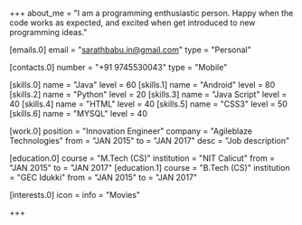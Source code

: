 +++
about_me = "I am a programming enthusiastic person. Happy when the code works as expected, and excited when get introduced to new programming ideas."

[emails.0]
    email = "sarathbabu.in@gmail.com"
    type = "Personal"

[contacts.0]
    number = "+91 9745530043"
    type = "Mobile"

[skills.0]
    name = "Java"
    level = 60
[skills.1]
    name = "Android"
    level = 80
[skills.2]
    name = "Python"
    level = 20
[skills.3]
    name = "Java Script"
    level = 40
[skills.4]
    name = "HTML"
    level = 40
[skills.5]
    name = "CSS3"
    level = 50
[skills.6]
    name = "MYSQL"
    level = 40

[work.0]
    position = "Innovation Engineer"
    company = "Agileblaze Technologies"
    from = "JAN 2015"
    to = "JAN 2017"
    desc = "Job description"

[education.0]
    course = "M.Tech (CS)"
    institution = "NIT Calicut"
    from = "JAN 2015"
    to = "JAN 2017"
[education.1]
    course = "B.Tech (CS)"
    institution = "GEC Idukki"
    from = "JAN 2015"
    to = "JAN 2017"

[interests.0]
    icon = 
    info = "Movies"


+++